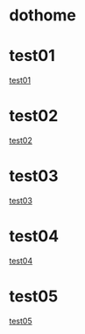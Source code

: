# dothome

# test01
<a href="https://hyunseo418.github.io/dothome/test/test01.html">test01</a>

# test02
<a href="https://hyunseo418.github.io/dothome/test/test02.html">test02</a>

# test03
<a href="https://hyunseo418.github.io/dothome/test/test03.html">test03</a>

# test04
<a href="https://hyunseo418.github.io/dothome/test/test04.html">test04</a>

# test05
<a href="https://hyunseo418.github.io/dothome/test/test05.html">test05</a>
